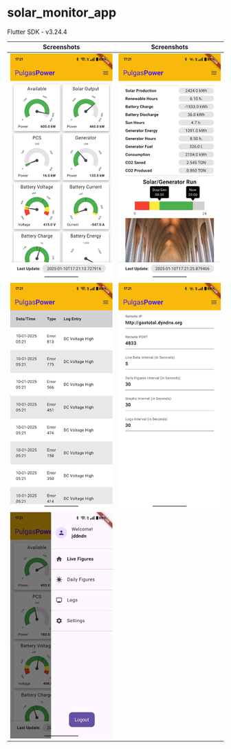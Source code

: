 # solar_monitor_app

Flutter SDK - v3.24.4

| Screenshots | Screenshots |
| :-: | :-: |
| ![image](https://raw.githubusercontent.com/dishankjindal1/syncfusion_flutter_gauges_example/refs/heads/main/screenshots/1.jpg) | ![image](https://raw.githubusercontent.com/dishankjindal1/syncfusion_flutter_gauges_example/refs/heads/main/screenshots/2.jpg) |
| ![image](https://raw.githubusercontent.com/dishankjindal1/syncfusion_flutter_gauges_example/refs/heads/main/screenshots/3.jpg) | ![image](https://raw.githubusercontent.com/dishankjindal1/syncfusion_flutter_gauges_example/refs/heads/main/screenshots/4.jpg) |
| ![image](https://raw.githubusercontent.com/dishankjindal1/syncfusion_flutter_gauges_example/refs/heads/main/screenshots/5.jpg) | |
